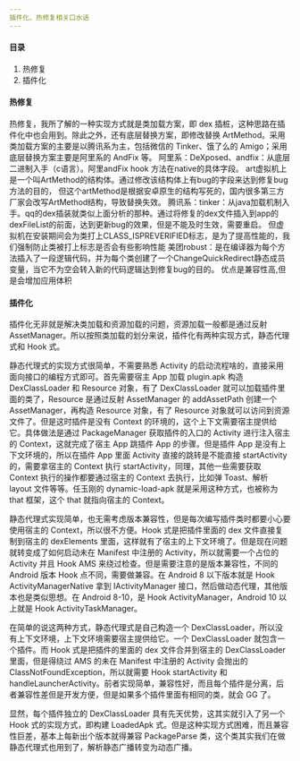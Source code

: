 ```yaml
---
插件化、热修复相关口水话
---
```


#### 目录

1. 热修复
2. 插件化

#### 热修复

热修复，我所了解的一种实现方式就是类加载方案，即 dex 插桩，这种思路在插件化中也会用到。除此之外，还有底层替换方案，即修改替换 ArtMethod。采用类加载方案的主要是以腾讯系为主，包括微信的 Tinker、饿了么的 Amigo；采用底层替换方案主要是阿里系的 AndFix 等。
阿里系：DeXposed、andfix：从底层二进制入手（c语言）。阿里andFix hook 方法在native的具体字段。
       art虚拟机上是一个叫ArtMethod的结构体。通过修改该结构体上有bug的字段来达到修复bug方法的目的，
       但这个artMethod是根据安卓原生的结构写死的，国内很多第三方厂家会改写ArtMethod结构，导致替换失效。
腾讯系：tinker：从java加载机制入手。qq的dex插装就类似上面分析的那种。通过将修复的dex文件插入到app的dexFileList的前面，达到更新bug的效果，但是不能及时生效，需要重启。
        但虚拟机在安装期间会为类打上CLASS_ISPREVERIFIED标志，是为了提高性能的，我们强制防止类被打上标志是否会有些影响性能
美团robust：是在编译器为每个方法插入了一段逻辑代码，并为每个类创建了一个ChangeQuickRedirect静态成员变量，当它不为空会转入新的代码逻辑达到修复bug的目的。
            优点是兼容性高,但是会增加应用体积


#### 插件化

插件化无非就是解决类加载和资源加载的问题，资源加载一般都是通过反射 AssetManager。所以按照类加载的划分来说，插件化有两种实现方式，静态代理式和 Hook 式。

静态代理式的实现方式很简单，不需要熟悉 Activity 的启动流程啥的，直接采用面向接口的编程方式即可。首先需要宿主 App 加载 plugin.apk 构造 DexClassLoader 和 Resource 对象，有了 DexClassLoader 就可以加载插件里面的类了，Resource 是通过反射 AssetManager 的 addAssetPath 创建一个 AssetManager，再构造 Resource 对象，有了 Resource 对象就可以访问到资源文件了。但是这时插件是没有 Context 的环境的，这个上下文需要宿主提供给它。具体做法是通过 PackageManager 获取插件的入口的 Activity 进行注入宿主的 Context，这就完成了宿主 App 跳插件 App 的步骤。但是插件 App 是没有上下文环境的，所以在插件 App 里面 Activity 直接的跳转是不能直接 startActivity 的，需要拿宿主的 Context 执行 startActivity，同理，其他一些需要获取 Context 执行的操作都要通过宿主的 Context 去执行，比如弹 Toast、解析 layout 文件等等。任玉刚的 dynamic-load-apk 就是采用这种方式，也被称为 that 框架，这个 that 就指向宿主的 Context。

静态代理式实现简单，也无需考虑版本兼容性，但是每次编写插件类时都要小心要使用宿主的 Context，所以很不方便。Hook 式是把插件里面的 dex 文件直接复制到宿主的 dexElements 里面，这样就有了宿主的上下文环境了。但是现在问题就转变成了如何启动未在 Manifest 中注册的 Activity，所以就需要一个占位的 Activity 并且 Hook AMS 来绕过检查。但是需要注意的是版本兼容性，不同的 Android 版本 Hook 点不同，需要做兼容。在 Android 8 以下版本就是 Hook ActivityManagerNative 拿到 IActivityManager 接口，然后做动态代理，其他版本也是类似思想。在 Android 8-10，是 Hook ActivityManager，Android 10 以上就是 Hook ActivityTaskManager。

在简单的说这两种方式，静态代理式是自己构造一个 DexClassLoader，所以没有上下文环境，上下文环境需要宿主提供给它。一个 DexClassLoader 就包含一个插件。而 Hook 式是把插件的里面的 dex 文件合并到宿主的 DexClassLoader 里面，但是得绕过 AMS 的未在 Manifest 中注册的 Activity 会抛出的 ClassNotFoundException，所以就需要 Hook startActivity 和 handleLauncherActivity。前者实现简单，兼容性好，而且每个插件是分离，后者兼容性差但是开发方便，但是如果多个插件里面有相同的类，就会 GG 了。

显然，每个插件独立的 DexClassLoader 具有先天优势，这其实就引入了另一个 Hook 式的实现方式，即构建 LoadedApk 式。但是这种实现方式困难，而且兼容性巨差，基本上每新出个版本就得兼容 PackageParse 类，这个类其实我们在做静态代理式也用到了，解析静态广播转变为动态广播。
